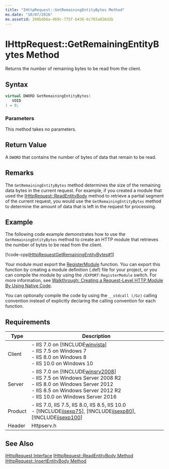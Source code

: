 ```yaml
---
title: "IHttpRequest::GetRemainingEntityBytes Method"
ms.date: "10/07/2016"
ms.assetid: 290bdb6a-d69c-775f-b436-6c703a826d2b
---
```

# IHttpRequest::GetRemainingEntityBytes Method
Returns the number of remaining bytes to be read from the client.  
  
## Syntax  
  
```cpp  
virtual DWORD GetRemainingEntityBytes(  
   VOID  
) = 0;  
```  
  
### Parameters  
 This method takes no parameters.  
  
## Return Value  
 A `DWORD` that contains the number of bytes of data that remain to be read.  
  
## Remarks  
 The `GetRemainingEntityBytes` method determines the size of the remaining data bytes in the current request. For example, if you created a module that used the [IHttpRequest::ReadEntityBody](../../web-development-reference/native-code-api-reference/ihttprequest-readentitybody-method.md) method to retrieve a partial segment of the current request, you would use the `GetRemainingEntityBytes` method to determine the amount of data that is left in the request for processing.  
  
## Example  
 The following code example demonstrates how to use the `GetRemainingEntityBytes` method to create an HTTP module that retrieves the number of bytes to be read from the client.  
  
 [!code-cpp[IHttpRequestGetRemainingEntityBytes#1](../../../samples/snippets/cpp/VS_Snippets_IIS/IIS7/IHttpRequestGetRemainingEntityBytes/cpp/IHttpRequestGetRemainingEntityBytes.cpp#1)]  
  
 Your module must export the [RegisterModule](../../web-development-reference/native-code-api-reference/pfn-registermodule-function.md) function. You can export this function by creating a module definition (.def) file for your project, or you can compile the module by using the `/EXPORT:RegisterModule` switch. For more information, see [Walkthrough: Creating a Request-Level HTTP Module By Using Native Code](../../web-development-reference/native-code-development-overview/walkthrough-creating-a-request-level-http-module-by-using-native-code.md).  
  
 You can optionally compile the code by using the `__stdcall (/Gz)` calling convention instead of explicitly declaring the calling convention for each function.  
  
## Requirements  
  
|Type|Description|  
|----------|-----------------|  
|Client|-   IIS 7.0 on [!INCLUDE[winvista](../../wmi-provider/includes/winvista-md.md)]<br />-   IIS 7.5 on Windows 7<br />-   IIS 8.0 on Windows 8<br />-   IIS 10.0 on Windows 10|  
|Server|-   IIS 7.0 on [!INCLUDE[winsrv2008](../../wmi-provider/includes/winsrv2008-md.md)]<br />-   IIS 7.5 on Windows Server 2008 R2<br />-   IIS 8.0 on Windows Server 2012<br />-   IIS 8.5 on Windows Server 2012 R2<br />-   IIS 10.0 on Windows Server 2016|  
|Product|-   IIS 7.0, IIS 7.5, IIS 8.0, IIS 8.5, IIS 10.0<br />-   [!INCLUDE[iisexp75](../../web-development-reference/native-code-api-reference/includes/iisexp75-md.md)], [!INCLUDE[iisexp80](../../web-development-reference/native-code-api-reference/includes/iisexp80-md.md)], [!INCLUDE[iisexp100](../../web-development-reference/native-code-api-reference/includes/iisexp100-md.md)]|  
|Header|Httpserv.h|  
  
## See Also  
 [IHttpRequest Interface](../../web-development-reference/native-code-api-reference/ihttprequest-interface.md)
 [IHttpRequest::ReadEntityBody Method](../../web-development-reference/native-code-api-reference/ihttprequest-readentitybody-method.md)
 [IHttpRequest::InsertEntityBody Method](../../web-development-reference/native-code-api-reference/ihttprequest-insertentitybody-method.md)
